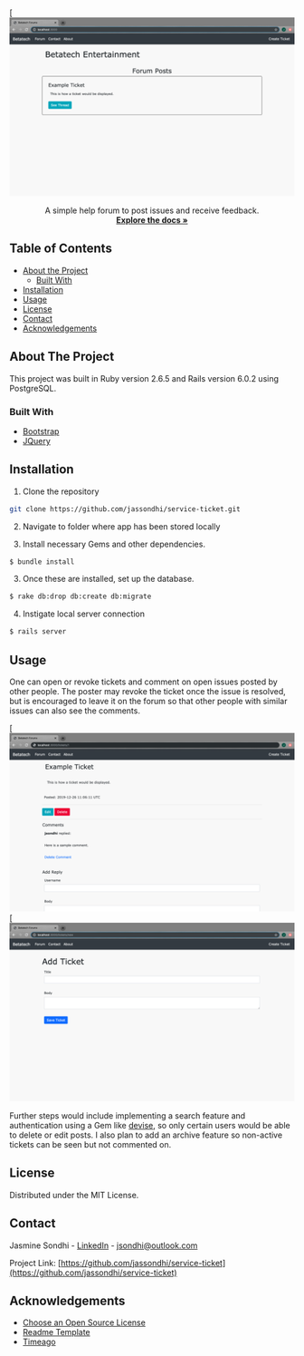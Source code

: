 

<!-- INTRODUCTION -->
<br />

[![Ticket Forum Homepage](/app/assets/images/homepage.png?raw=true "Index")

  <p align="center">
    A simple help forum to post issues and receive feedback.
    <br />
    <a href="https://github.com/jassondhi/service-ticket.git"><strong>Explore the docs »</strong></a>
    <br />
  </p>
</p>



<!-- TABLE OF CONTENTS -->
## Table of Contents

* [About the Project](#about-the-project)
  * [Built With](#built-with)
* [Installation](#installation)
* [Usage](#usage)
* [License](#license)
* [Contact](#contact)
* [Acknowledgements](#acknowledgements)



<!-- ABOUT THE PROJECT -->
## About The Project

This project was built in Ruby version 2.6.5 and Rails version 6.0.2 using PostgreSQL.

### Built With
* [Bootstrap](https://getbootstrap.com)
* [JQuery](https://jquery.com)


## Installation

1. Clone the repository
```sh
git clone https://github.com/jassondhi/service-ticket.git
```

2. Navigate to folder where app has been stored locally

3. Install necessary Gems and other dependencies.
```sh
$ bundle install
```

3. Once these are installed, set up the database.
```sh
$ rake db:drop db:create db:migrate
```

4. Instigate local server connection
```sh
$ rails server
```


<!-- USAGE -->
## Usage


One can open or revoke tickets and comment on open issues posted by other people. The poster may revoke the ticket once the issue is resolved, but is encouraged to leave it on the forum so that other people with similar issues can also see the comments. 

[![Sample Ticket Page](/app/assets/images/sampleticket.png?raw=true "Sample Ticket")
[![Create Ticket Page](/app/assets/images/createpage.png?raw=true "Create Page")


Further steps would include implementing a search feature and authentication using a Gem like [devise](https://github.com/plataformatec/devise), so only certain users would be able to delete or edit posts. I also plan to add an archive feature so non-active tickets can be seen but not commented on. 




<!-- LICENSE -->
## License

Distributed under the MIT License.



<!-- CONTACT -->
## Contact

Jasmine Sondhi - [LinkedIn](https://www.linkedin.com/in/jasmine-sondhi/) - jsondhi@outlook.com

Project Link: [https://github.com/jassondhi/service-ticket](https://github.com/jassondhi/service-ticket)



<!-- ACKNOWLEDGEMENTS -->
## Acknowledgements
* [Choose an Open Source License](https://choosealicense.com)
* [Readme Template](http://github.com/othneildrew/Best-README-Template)
* [Timeago](http://timeago.yarp.com/)




